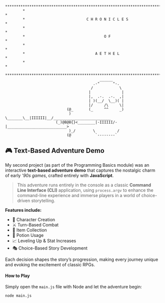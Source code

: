             ****************************************************************************
            *                                                                          *
            *                            C H R O N I C L E S                           *
            *                                                                          *
            *                                    O F                                   *
            *                                                                          *
            *                                A E T H E L                               *
            *                                                                          *
            ****************************************************************************
                                               ______
                                            .-"      "-.
                                           /            \
                                          |              |
                                          |,  .-.  .-.  ,|
                                          | )(__/  \__)( |
                                          |/     /\     \|
                                (@_       (_     ^^     _)
                                 ) \_______\__|IIIIII|__/__________________________
                           (_)@8@8{}<________|-IIIIII/-|___________________________>
                                 )_/        \          /
                                (@           `--------` 


## 🎮 Text-Based Adventure Demo

My second project (as part of the Programming Basics module) was an interactive **text-based adventure demo** that captures the nostalgic charm of early *'90s games*, crafted entirely with **JavaScript**.

> This adventure runs entirely in the console as a classic **Command Line Interface (CLI)** application, using `process.argv` to enhance the command-line experience and immerse players in a world of choice-driven storytelling.

**Features include:**
- 🧙 Character Creation
- ⚔️ Turn-Based Combat
- 🎒 Item Collection
- 🧪 Potion Usage
- 📈 Leveling Up & Stat Increases
- 🎭 Choice-Based Story Development

Each decision shapes the story’s progression, making every journey unique and evoking the excitement of classic RPGs.

#### How to Play
Simply open the `main.js` file with Node and let the adventure begin:
```bash
node main.js


